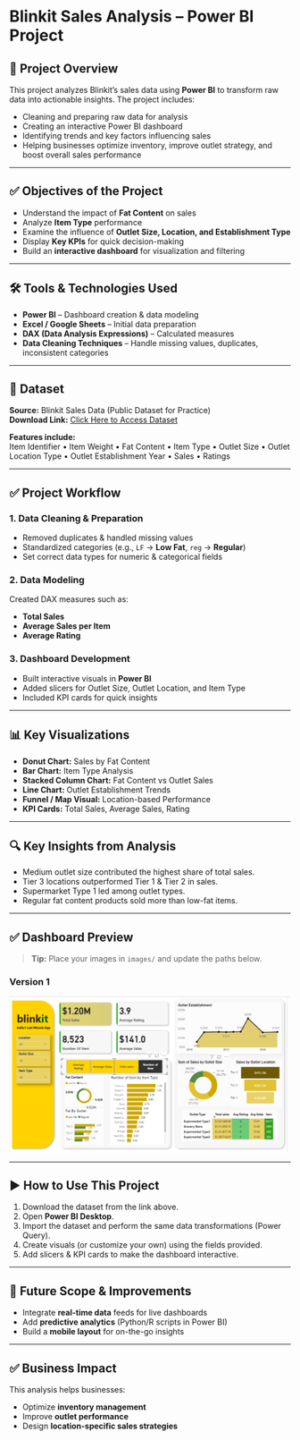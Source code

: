 # Blinkit Sales Analysis – Power BI Project

## 📌 Project Overview
This project analyzes Blinkit’s sales data using **Power BI** to transform raw data into actionable insights. The project includes:

- Cleaning and preparing raw data for analysis  
- Creating an interactive Power BI dashboard  
- Identifying trends and key factors influencing sales  
- Helping businesses optimize inventory, improve outlet strategy, and boost overall sales performance  

---

## ✅ Objectives of the Project
- Understand the impact of **Fat Content** on sales  
- Analyze **Item Type** performance  
- Examine the influence of **Outlet Size, Location, and Establishment Type**  
- Display **Key KPIs** for quick decision-making  
- Build an **interactive dashboard** for visualization and filtering  

---

## 🛠 Tools & Technologies Used
- **Power BI** – Dashboard creation & data modeling  
- **Excel / Google Sheets** – Initial data preparation  
- **DAX (Data Analysis Expressions)** – Calculated measures  
- **Data Cleaning Techniques** – Handle missing values, duplicates, inconsistent categories  

---

## 📂 Dataset
**Source:** Blinkit Sales Data (Public Dataset for Practice)  
**Download Link:** [Click Here to Access Dataset](https://docs.google.com/spreadsheets/d/1tdF_beuexr4n46cuZY8P-b8JCCYN-SNZ/edit?usp=drive_link&ouid=117842195454125624716&rtpof=true&sd=true)

**Features include:**  
Item Identifier • Item Weight • Fat Content • Item Type • Outlet Size • Outlet Location Type • Outlet Establishment Year • Sales • Ratings

---

## ✅ Project Workflow

### 1. Data Cleaning & Preparation
- Removed duplicates & handled missing values  
- Standardized categories (e.g., `LF` → **Low Fat**, `reg` → **Regular**)  
- Set correct data types for numeric & categorical fields  

### 2. Data Modeling
Created DAX measures such as:  
- **Total Sales**  
- **Average Sales per Item**  
- **Average Rating**  

### 3. Dashboard Development
- Built interactive visuals in **Power BI**  
- Added slicers for Outlet Size, Outlet Location, and Item Type  
- Included KPI cards for quick insights  

---

## 📊 Key Visualizations
- **Donut Chart:** Sales by Fat Content  
- **Bar Chart:** Item Type Analysis  
- **Stacked Column Chart:** Fat Content vs Outlet Sales  
- **Line Chart:** Outlet Establishment Trends  
- **Funnel / Map Visual:** Location-based Performance  
- **KPI Cards:** Total Sales, Average Sales, Rating  

---

## 🔍 Key Insights from Analysis
- Medium outlet size contributed the highest share of total sales.  
- Tier 3 locations outperformed Tier 1 & Tier 2 in sales.  
- Supermarket Type 1 led among outlet types.  
- Regular fat content products sold more than low-fat items.  

---

## ✅ Dashboard Preview

> **Tip:** Place your images in `images/` and update the paths below.

### Version 1
![Blinkit Dashboard – V1](https://github.com/Dhruva912005/blinkit-Power-Bi-dashboard-/blob/my-new-branch/Screenshot%202025-07-17%20010329.png)


<!--
If you want to control display size, you can use HTML instead of Markdown:
<img src="images/dashboard-v1.png" alt="Blinkit Dashboard – V1" width="600">
-->

---

## ▶ How to Use This Project
1. Download the dataset from the link above.  
2. Open **Power BI Desktop**.  
3. Import the dataset and perform the same data transformations (Power Query).  
4. Create visuals (or customize your own) using the fields provided.  
5. Add slicers & KPI cards to make the dashboard interactive.  

---

## 🚀 Future Scope & Improvements
- Integrate **real-time data** feeds for live dashboards  
- Add **predictive analytics** (Python/R scripts in Power BI)  
- Build a **mobile layout** for on-the-go insights  

---

## ✅ Business Impact
This analysis helps businesses:  
- Optimize **inventory management**  
- Improve **outlet performance**  
- Design **location-specific sales strategies**  


